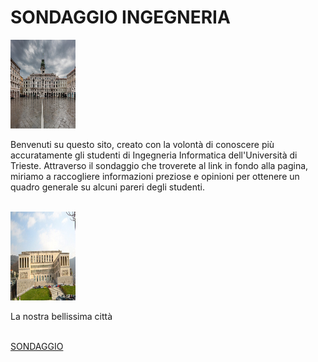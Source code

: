 <html>
<head>


</head>
<body>
<h1>SONDAGGIO INGEGNERIA </h1>
<img src="images/Trieste.jpg" alt="Piazza unità d'Italia" width="104" height="142">
<p>Benvenuti su questo sito, creato  con la volontà di conoscere più accuratamente gli studenti di Ingegneria Informatica dell'Università di Trieste. Attraverso il sondaggio che troverete al link in fondo alla pagina, miriamo a raccogliere informazioni preziose e opinioni per ottenere un quadro generale su alcuni pareri degli studenti.</p>
<br>
<img src="images/UniversitaTrieste.jpg" oncliclk='document.getElementById("bellissima")textContent ="La nostra STUPENDA città!"'width="104" height="142">
<p id="bellissima"> La nostra bellissima città </p>
<br>
<a href="sondaggio.html">SONDAGGIO</a>

</body>
</html>
